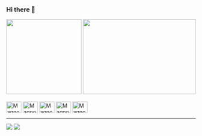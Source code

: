 ### Hi there 👋

<div>
  <img height="200px" src="https://github-readme-stats.vercel.app/api?username=magnofranca&theme=dark">
  <img height="200px" width="300px" src="https://github-readme-stats.vercel.app/api/top-langs/?username=magnofranca&theme=dark" />
</div><br>

<div style="display:inline-block">
  <img align="center" alt="Magno-Html" height="30px" width="40px" src="https://cdn.jsdelivr.net/gh/devicons/devicon/icons/html5/html5-original.svg">
  <img align="center" alt="Magno-css" height="30px" width="40px" src="https://cdn.jsdelivr.net/gh/devicons/devicon/icons/css3/css3-original.svg">
  <img align="center" alt="Magno-css" height="30px" width="40px" src="https://cdn.jsdelivr.net/gh/devicons/devicon/icons/javascript/javascript-original.svg">
  <img align="center" alt="Magno-css" height="30px" width="40px" src="https://cdn.jsdelivr.net/gh/devicons/devicon/icons/php/php-original.svg">
  <img align="center" alt="Magno-css" height="30px" width="40px" src="https://cdn.jsdelivr.net/gh/devicons/devicon/icons/laravel/laravel-plain.svg">
</div>
<br><hr>

<div>
  <a href="mailto:magnofranca29@gmail.com"> <img src="https://img.shields.io/badge/Gmail-D14836?style=for-the-badge&logo=gmail&logoColor=white" target="_blank"></a>
  <a href="https://www.linkedin.com/in/magnosantos31/"><img src="https://img.shields.io/badge/LinkedIn-0077B5?style=for-the-badge&logo=linkedin&logoColor=white" target="_blank"></a>
</div>
<!--
**magnofranca/magnofranca** is a ✨ _special_ ✨ repository because its `README.md` (this file) appears on your GitHub profile.

Here are some ideas to get you started:

- 🔭 I’m currently working on ...
- 🌱 I’m currently learning ...
- 👯 I’m looking to collaborate on ...
- 🤔 I’m looking for help with ...
- 💬 Ask me about ...
- 📫 How to reach me: ...
- 😄 Pronouns: ...
- ⚡ Fun fact: ...
-->

